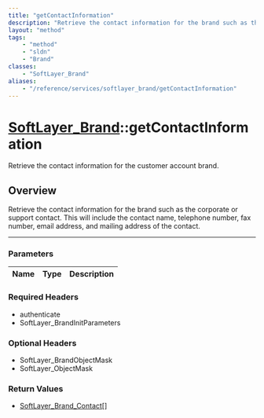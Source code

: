```yaml
---
title: "getContactInformation"
description: "Retrieve the contact information for the brand such as the corporate or support contact.  This will include the contact... "
layout: "method"
tags:
    - "method"
    - "sldn"
    - "Brand"
classes:
    - "SoftLayer_Brand"
aliases:
    - "/reference/services/softlayer_brand/getContactInformation"
---
```

# [SoftLayer_Brand](/reference/services/SoftLayer_Brand)::getContactInformation

Retrieve the contact information for the customer account brand.


## Overview 
Retrieve the contact information for the brand such as the corporate or support contact.  This will include the contact name, telephone number, fax number, email address, and mailing address of the contact. 

-----

### Parameters 
|Name | Type | Description |
| --- | --- | --- |


### Required Headers
* authenticate
* SoftLayer_BrandInitParameters


### Optional Headers
* SoftLayer_BrandObjectMask
* SoftLayer_ObjectMask

### Return Values
* <a href='/reference/datatypes/SoftLayer_Brand_Contact'>SoftLayer_Brand_Contact[] </a>




